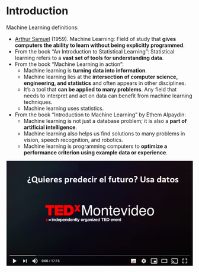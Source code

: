 # Introduction

Machine Learning definitions:

- [Arthur Samuel](https://es.wikipedia.org/wiki/Arthur_L._Samuel) (1959). Machine Learning: Field of study that **gives computers the ability to learn without being explicitly programmed**.
- From the book “An Introduction to Statistical Learning”: Statistical learning refers to a **vast set of tools for understanding data**.
- From the book “Machine Learning in action”:
  - Machine learning is **turning data into information**.
  - Machine learning lies at the **intersection of computer science, engineering, and statistics** and often appears in other disciplines.
  - It’s a tool that **can be applied to many problems**. Any field that needs to interpret and act on data can benefit from machine learning techniques.
  - Machine learning uses statistics.
- From the book “Introduction to Machine Learning” by Ethem Alpaydin:
  - Machine learning is not just a database problem; it is also a **part of artificial intelligence**.
  - Machine learning also helps us find solutions to many problems in vision, speech recognition, and robotics.
  - Machine learning is programming computers to **optimize a performance criterion using example data or experience**.


[![Watch the video](images/1_video.png)](https://youtu.be/1iqh1B1OZAg) 

